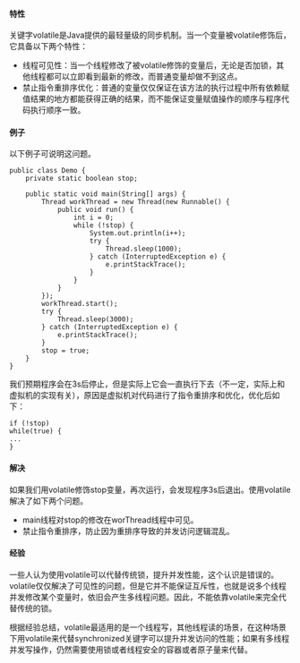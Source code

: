 #### 特性

关键字volatile是Java提供的最轻量级的同步机制。当一个变量被volatile修饰后，它具备以下两个特性：

* 线程可见性：当一个线程修改了被volatile修饰的变量后，无论是否加锁，其他线程都可以立即看到最新的修改，而普通变量却做不到这点。
* 禁止指令重排序优化：普通的变量仅仅保证在该方法的执行过程中所有依赖赋值结果的地方都能获得正确的结果，而不能保证变量赋值操作的顺序与程序代码执行顺序一致。

#### 例子

以下例子可说明这问题。

```
public class Demo {
    private static boolean stop;

    public static void main(String[] args) {
        Thread workThread = new Thread(new Runnable() {
            public void run() {
                int i = 0;
                while (!stop) {
                    System.out.println(i++);
                    try {
                        Thread.sleep(1000);
                    } catch (InterruptedException e) {
                        e.printStackTrace();
                    }
                }
            }
        });
        workThread.start();
        try {
            Thread.sleep(3000);
        } catch (InterruptedException e) {
            e.printStackTrace();
        }
        stop = true;
    }
}
```

我们预期程序会在3s后停止，但是实际上它会一直执行下去（不一定，实际上和虚拟机的实现有关），原因是虚拟机对代码进行了指令重排序和优化，优化后如下：

```
if (!stop)
while(true) {
...
}
```

#### 解决

如果我们用volatile修饰stop变量，再次运行，会发现程序3s后退出。使用volatile解决了如下两个问题。

* main线程对stop的修改在worThread线程中可见。
* 禁止指令重排序，防止因为重排序导致的并发访问逻辑混乱。

#### 经验

一些人认为使用volatile可以代替传统锁，提升并发性能，这个认识是错误的。volatile仅仅解决了可见性的问题，但是它并不能保证互斥性，也就是说多个线程并发修改某个变量时，依旧会产生多线程问题。因此，不能依靠volatile来完全代替传统的锁。

根据经验总结，volatile最适用的是一个线程写，其他线程读的场景，在这种场景下用volatile来代替synchronized关键字可以提升并发访问的性能；如果有多线程并发写操作，仍然需要使用锁或者线程安全的容器或者原子量来代替。





